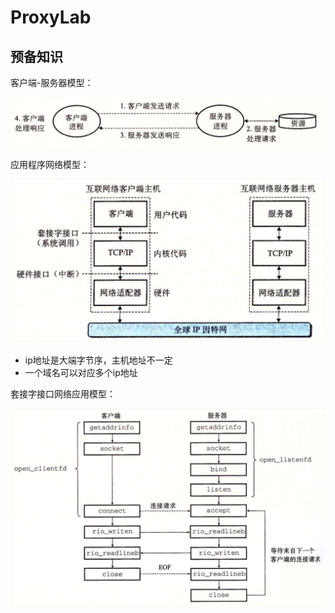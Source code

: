# ProxyLab

## 预备知识

客户端-服务器模型：

![img](../imgs/image.png)  

应用程序网络模型：

![image-20240726135830304](..\imgs\image-20240726135830304.png) 

- ip地址是大端字节序，主机地址不一定
- 一个域名可以对应多个ip地址

套接字接口网络应用模型：

![image-20240726140207655](..\imgs\image-20240726140207655.png) 

